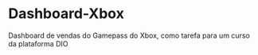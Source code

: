 # Dashboard-Xbox
Dashboard de vendas do Gamepass do Xbox, como tarefa para um curso da plataforma DIO
